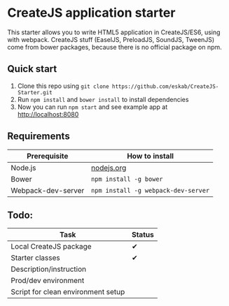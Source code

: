 # CreateJS application starter

This starter allows you to write HTML5 application in CreateJS/ES6, using with webpack. CreateJS stuff (EaselJS, PreloadJS, SoundJS, TweenJS) come from bower packages, because there is no official package on npm.

## Quick start

1. Clone this repo using `git clone https://github.com/eskab/CreateJS-Starter.git`
2. Run `npm install` and `bower install` to install dependencies
3. Now you can run `npm start` and see example app at <http://localhost:8080>

## Requirements

Prerequisite       | How to install
------------------ | -----------------------------------
Node.js            | [nodejs.org](http://nodejs.org/)
Bower              | `npm install -g bower`
Webpack-dev-server | `npm install -g webpack-dev-server`

## Todo:

Task                               | Status
---------------------------------- | ------
Local CreateJS package             | ✔
Starter classes                    | ✔
Description/instruction            |
Prod/dev environment               |
Script for clean environment setup |
